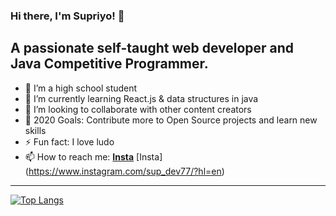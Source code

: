 
### Hi there, I'm Supriyo! 👋

## A passionate self-taught web developer and Java Competitive Programmer.

- 🔭 I’m a high school student
- 🌱 I’m currently learning React.js & data structures in java
- 👯 I’m looking to collaborate with other content creators
- 🥅 2020 Goals: Contribute more to Open Source projects and learn new skills
- ⚡ Fun fact: I love ludo
- 📫 How to reach me: <b>[Insta](https://www.instagram.com/sup_dev77/?hl=en )</b>
[Insta] (https://www.instagram.com/sup_dev77/?hl=en)


---
[![Top Langs](https://github-readme-stats.vercel.app/api/top-langs/?username=Supsource&layout=compact)](https://github.com/Supsource
)

